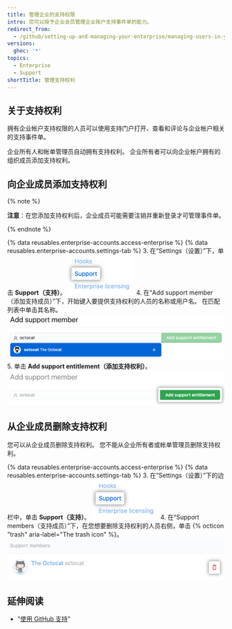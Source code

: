 ```yaml
---
title: 管理企业的支持权限
intro: 您可以授予企业会员管理企业账户支持事件单的能力。
redirect_from:
  - /github/setting-up-and-managing-your-enterprise/managing-users-in-your-enterprise/managing-support-entitlements-for-your-enterprise
versions:
  ghec: '*'
topics:
  - Enterprise
  - Support
shortTitle: 管理支持权利
---
```


## 关于支持权利

拥有企业帐户支持权限的人员可以使用支持门户打开、查看和评论与企业帐户相关的支持事件单。

企业所有人和帐单管理员自动拥有支持权利。 企业所有者可以向企业帐户拥有的组织成员添加支持权利。

## 向企业成员添加支持权利

{% note %}

**注意**：在您添加支持权利后，企业成员可能需要注销并重新登录才可管理事件单。

{% endnote %}

{% data reusables.enterprise-accounts.access-enterprise %}
{% data reusables.enterprise-accounts.settings-tab %}
3. 在“Settings（设置）”下，单击 **Support（支持）**。 ![支持菜单项](/assets/images/help/enterprises/settings-support.png)
4. 在“Add support member（添加支持成员）”下，开始键入要提供支持权利的人员的名称或用户名。 在匹配列表中单击其名称。 ![Add support entitlement search](/assets/images/help/enterprises/settings-support-entitlement-search.png)
5. 单击 **Add support entitlement（添加支持权利）**。 ![Add support entitlement button](/assets/images/help/enterprises/settings-support-add-entitlement.png)

## 从企业成员删除支持权利

您可以从企业成员删除支持权利。 您不能从企业所有者或帐单管理员删除支持权利。

{% data reusables.enterprise-accounts.access-enterprise %}
{% data reusables.enterprise-accounts.settings-tab %}
3. 在“Settings（设置）”下的边栏中，单击 **Support（支持）**。 ![支持菜单项](/assets/images/help/enterprises/settings-support.png)
4. 在“Support members（支持成员）”下，在您想要删除支持权利的人员右侧，单击 {% octicon "trash" aria-label="The trash icon" %}。 ![删除支持权利](/assets/images/help/enterprises/settings-support-remove-entitlement.png)

## 延伸阅读

- "[使用 GitHub 支持](/github/working-with-github-support)"
